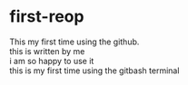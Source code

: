 # first-reop
This my first time using the github.
<br>
this is written by me
<br> 
i am so happy to use it <br>
this is my first time using the gitbash terminal


